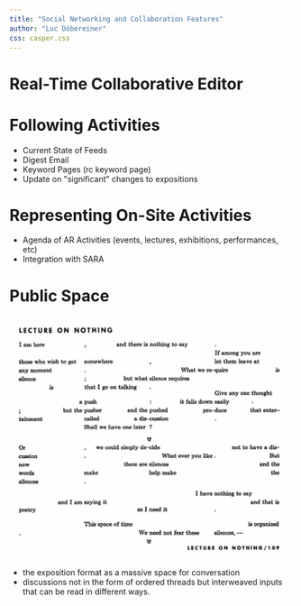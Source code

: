 ```yaml
---
title: "Social Networking and Collaboration Features"
author: "Luc Döbereiner"
css: casper.css
---
```


# Real-Time Collaborative Editor

# Following Activities

- Current State of Feeds
- Digest Email
- Keyword Pages (rc keyword page)
- Update on "significant" changes to expositions

# Representing On-Site Activities

- Agenda of AR Activities (events, lectures, exhibitions, performances, etc)
- Integration with SARA

# Public Space

![John Cage - Lecture on Nothing](cage.jpg "a score by John Cage")
- the exposition format as a massive space for conversation
- discussions not in the form of ordered threads but interweaved inputs that can be read in different ways.

